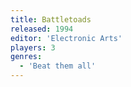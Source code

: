 ```yaml
---
title: Battletoads
released: 1994
editor: 'Electronic Arts'
players: 3
genres:
  - 'Beat them all'
---
```


